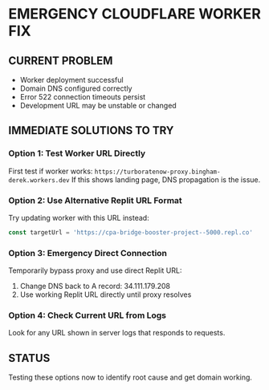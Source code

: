 # EMERGENCY CLOUDFLARE WORKER FIX

## CURRENT PROBLEM
- Worker deployment successful
- Domain DNS configured correctly  
- Error 522 connection timeouts persist
- Development URL may be unstable or changed

## IMMEDIATE SOLUTIONS TO TRY

### Option 1: Test Worker URL Directly
First test if worker works: `https://turboratenow-proxy.bingham-derek.workers.dev`
If this shows landing page, DNS propagation is the issue.

### Option 2: Use Alternative Replit URL Format
Try updating worker with this URL instead:
```javascript
const targetUrl = 'https://cpa-bridge-booster-project--5000.repl.co'
```

### Option 3: Emergency Direct Connection
Temporarily bypass proxy and use direct Replit URL:
1. Change DNS back to A record: 34.111.179.208
2. Use working Replit URL directly until proxy resolves

### Option 4: Check Current URL from Logs
Look for any URL shown in server logs that responds to requests.

## STATUS
Testing these options now to identify root cause and get domain working.